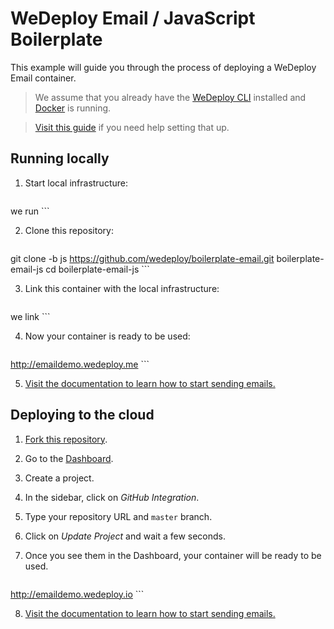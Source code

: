 # WeDeploy Email / JavaScript Boilerplate

This example will guide you through the process of deploying a WeDeploy Email container.

> We assume that you already have the [WeDeploy CLI](https://github.com/wedeploy/cli) installed and [Docker](https://docs.docker.com/docker-for-mac/) is running.

> [Visit this guide](#) if you need help setting that up.

## Running locally

1. Start local infrastructure:

	```sh
we run
	```

2. Clone this repository:

	```sh
git clone -b js https://github.com/wedeploy/boilerplate-email.git boilerplate-email-js
cd boilerplate-email-js
	```

3. Link this container with the local infrastructure:

	```sh
we link
	```

4. Now your container is ready to be used:

	```
http://emaildemo.wedeploy.me
	```

5. [Visit the documentation to learn how to start sending emails.](#)

## Deploying to the cloud

1. [Fork this repository](https://github.com/wedeploy/boilerplate-email/fork).
2. Go to the [Dashboard](http://dashboard.wedeploy.io).
3. Create a project.
4. In the sidebar, click on *GitHub Integration*.
5. Type your repository URL and `master` branch.
6. Click on *Update Project* and wait a few seconds.
7. Once you see them in the Dashboard, your container will be ready to be used.

	```
http://emaildemo.wedeploy.io
	```

8. [Visit the documentation to learn how to start sending emails.](#)